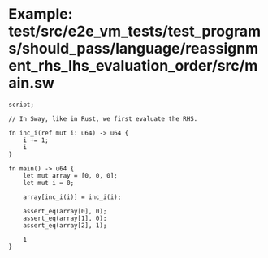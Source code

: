 # Example: test/src/e2e_vm_tests/test_programs/should_pass/language/reassignment_rhs_lhs_evaluation_order/src/main.sw

```sway
script;

// In Sway, like in Rust, we first evaluate the RHS.

fn inc_i(ref mut i: u64) -> u64 {
    i += 1;
    i
}

fn main() -> u64 {
    let mut array = [0, 0, 0];
    let mut i = 0;

    array[inc_i(i)] = inc_i(i);

    assert_eq(array[0], 0);
    assert_eq(array[1], 0);
    assert_eq(array[2], 1);

    1
}

```
